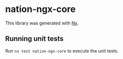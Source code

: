 # nation-ngx-core

This library was generated with [Nx](https://nx.dev).

## Running unit tests

Run `nx test nation-ngx-core` to execute the unit tests.

